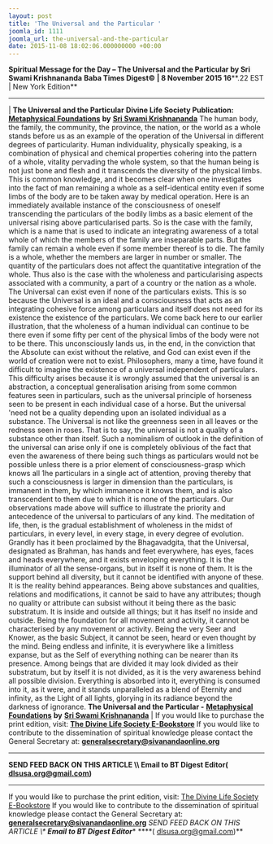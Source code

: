 ```yaml
---
layout: post
title: 'The Universal and the Particular '
joomla_id: 1111
joomla_url: the-universal-and-the-particular
date: 2015-11-08 18:02:06.000000000 +00:00
---
```

**Spiritual Message for the Day – The Universal and the Particular by Sri Swami Krishnananda**
 **Baba Times Digest© | 8 November 2015 16****.22 EST | New York Edition**
* * *
| 
**The Universal and the Particular**
**Divine Life Society Publication:** [**Metaphysical Foundations**](http://www.swami-krishnananda.org/life/life_02.html) **by** [**Sri Swami Krishnananda**](http://www.dlshq.org/saints/krishnananda.htm)
The human body, the family, the community, the province, the nation, or the world as a whole stands before us as an example of the operation of the Universal in different degrees of particularity. Human individuality, physically speaking, is a combination of physical and chemical properties cohering into the pattern of a whole, vitality pervading the whole system, so that the human being is not just bone and flesh and it transcends the diversity of the physical limbs. This is common knowledge, and it becomes clear when one investigates into the fact of man remaining a whole as a self-identical entity even if some limbs of the body are to be taken away by medical operation. Here is an immediately available instance of the consciousness of oneself transcending the particulars of the bodily limbs as a basic element of the universal rising above particularised parts. So is the case with the family, which is a name that is used to indicate an integrating awareness of a total whole of which the members of the family are inseparable parts. But the family can remain a whole even if some member thereof is to die.
The family is a whole, whether the members are larger in number or smaller. The quantity of the particulars does not affect the quantitative integration of the whole. Thus also is the case with the wholeness and particularising aspects associated with a community, a part of a country or the nation as a whole. The Universal can exist even if none of the particulars exists. This is so because the Universal is an ideal and a consciousness that acts as an integrating cohesive force among particulars and itself does not need for its existence the existence of the particulars. We come back here to our earlier illustration, that the wholeness of a human individual can continue to be there even if some fifty per cent of the physical limbs of the body were not to be there. This unconsciously lands us, in the end, in the conviction that the Absolute can exist without the relative, and God can exist even if the world of creation were not to exist.
Philosophers, many a time, have found it difficult to imagine the existence of a universal independent of particulars. This difficulty arises because it is wrongly assumed that the universal is an abstraction, a conceptual generalisation arising from some common features seen in particulars, such as the universal principle of horseness seen to be present in each individual case of a horse. But the universal 'need not be a quality depending upon an isolated individual as a substance. The Universal is not like the greenness seen in all leaves or the redness seen in roses. That is to say, the universal is not a quality of a substance other than itself. Such a nominalism of outlook in the definition of the universal can arise only if one is completely oblivious of the fact that even the awareness of there being such things as particulars would not be possible unless there is a prior element of consciousness-grasp which knows all 1he particulars in a single act of attention, proving thereby that such a consciousness is larger in dimension than the particulars, is immanent in them, by which immanence it knows them, and is also transcendent to them due to which it is none of the particulars.
Our observations made above will suffice to illustrate the priority and antecedence of the universal to particulars of any kind.
The meditation of life, then, is the gradual establishment of wholeness in the midst of particulars, in every level, in every stage, in every degree of evolution. Grandly has it been proclaimed by the Bhagavadgita, that the Universal, designated as Brahman, has hands and feet everywhere, has eyes, faces and heads everywhere, and it exists enveloping everything. It is the illuminator of all the sense-organs, but in itself it is none of them. It is the support behind all diversity, but it cannot be identified with anyone of these. It is the reality behind appearances. Being above substances and qualities, relations and modifications, it cannot be said to have any attributes; though no quality or attribute can subsist without it being there as the basic substratum. It is inside and outside all things; but it has itself no inside and outside. Being the foundation for all movement and activity, it cannot be characterised by any movement or activity. Being the very Seer and Knower, as the basic Subject, it cannot be seen, heard or even thought by the mind. Being endless and infinite, it is everywhere like a limitless expanse, but as the Self of everything nothing can be nearer than its presence. Among beings that are divided it may look divided as their substratum, but by itself it is not divided, as it is the very awareness behind all possible division. Everything is absorbed into it, everything is consumed into it, as it were, and it stands unparalleled as a blend of Eternity and infinity, as the Light of all lights, glorying in its radiance beyond the darkness of ignorance.
**The Universal and the Particular -** [**Metaphysical Foundations**](http://www.swami-krishnananda.org/life/life_02.html) **by** [**Sri Swami Krishnananda**](http://www.dlshq.org/saints/krishnananda.htm)
 |
If you would like to purchase the print edition, visit: **[The Divine Life Society E-Bookstore](http://www.dlshq.org/download/download.htm)**
If you would like to contribute to the dissemination of spiritual knowledge please contact the General Secretary at: [](mailto:%20%3Cscript%20type=%27text/javascript%27%3E%20%3C%21--%20var%20prefix%20=%20%27ma%27%20+%20%27il%27%20+%20%27to%27;%20var%20path%20=%20%27hr%27%20+%20%27ef%27%20+%20%27=%27;%20var%20addy57016%20=%20%27generalsecretary%27%20+%20%27@%27;%20addy57016%20=%20addy57016%20+%20%27sivanandaonline%27%20+%20%27.%27%20+%20%27org%27;%20document.write%28%27%3Ca%20%27%20+%20path%20+%20%27%5C%27%27%20+%20prefix%20+%20%27:%27%20+%20addy57016%20+%20%27%5C%27%3E%27%29;%20document.write%28addy57016%29;%20document.write%28%27%3C%5C/a%3E%27%29;%20//--%3E%5Cn%20%3C/script%3E%3Cscript%20type=%27text/javascript%27%3E%20%3C%21--%20document.write%28%27%3Cspan%20style=%5C%27display:%20none;%5C%27%3E%27%29;%20//--%3E%20%3C/script%3EThis%20email%20address%20is%20being%20protected%20from%20spambots.%20You%20need%20JavaScript%20enabled%20to%20view%20it.%20%3Cscript%20type=%27text/javascript%27%3E%20%3C%21--%20document.write%28%27%3C/%27%29;%20document.write%28%27span%3E%27%29;%20//--%3E%20%3C/script%3E?subject=Contribution%20to%20Dissemination%20of%20Spiritual%20Knowledge) **generalsecretary@sivanandaonline.org**
****
**SEND FEED BACK ON THIS ARTICLE \\\ Email to BT Digest Editor[](mailto:%20%3Cscript%20type=%27text/javascript%27%3E%20%3C%21--%20var%20prefix%20=%20%27ma%27%20+%20%27il%27%20+%20%27to%27;%20var%20path%20=%20%27hr%27%20+%20%27ef%27%20+%20%27=%27;%20var%20addy72654%20=%20%27dlsusa.org%27%20+%20%27@%27;%20addy72654%20=%20addy72654%20+%20%27gmail%27%20+%20%27.%27%20+%20%27com%27;%20document.write%28%27%3Ca%20%27%20+%20path%20+%20%27%5C%27%27%20+%20prefix%20+%20%27:%27%20+%20addy72654%20+%20%27%5C%27%3E%27%29;%20document.write%28addy72654%29;%20document.write%28%27%3C%5C/a%3E%27%29;%20//--%3E%5Cn%20%3C/script%3E%3Cscript%20type=%27text/javascript%27%3E%20%3C%21--%20document.write%28%27%3Cspan%20style=%5C%27display:%20none;%5C%27%3E%27%29;%20//--%3E%20%3C/script%3EThis%20email%20address%20is%20being%20protected%20from%20spambots.%20You%20need%20JavaScript%20enabled%20to%20view%20it.%20%3Cscript%20type=%27text/javascript%27%3E%20%3C%21--%20document.write%28%27%3C/%27%29;%20document.write%28%27span%3E%27%29;%20//--%3E%20%3C/script%3E?subject=DLS%20Posts)( [dlsusa.org@gmail.com](mailto:dlsusa.org@gmail.com))**
* * *
  
If you would like to purchase the print edition, visit: [The Divine Life Society E-Bookstore](http://www.dlshq.org/download/download.htm)
If you would like to contribute to the dissemination of spiritual knowledge please contact the General Secretary at: **[generalsecretary@sivanandaonline.org](mailto:generalsecretary@sivanandaonline.org)**
**SEND FEED BACK ON THIS ARTICLE \\\**  **Email to BT Digest Editor**** [](mailto:%20%3Cscript%20type=%27text/javascript%27%3E%20%3C%21--%20var%20prefix%20=%20%27ma%27%20+%20%27il%27%20+%20%27to%27;%20var%20path%20=%20%27hr%27%20+%20%27ef%27%20+%20%27=%27;%20var%20addy72654%20=%20%27dlsusa.org%27%20+%20%27@%27;%20addy72654%20=%20addy72654%20+%20%27gmail%27%20+%20%27.%27%20+%20%27com%27;%20document.write%28%27%3Ca%20%27%20+%20path%20+%20%27%5C%27%27%20+%20prefix%20+%20%27:%27%20+%20addy72654%20+%20%27%5C%27%3E%27%29;%20document.write%28addy72654%29;%20document.write%28%27%3C%5C/a%3E%27%29;%20//--%3E%5Cn%20%3C/script%3E%3Cscript%20type=%27text/javascript%27%3E%20%3C%21--%20document.write%28%27%3Cspan%20style=%5C%27display:%20none;%5C%27%3E%27%29;%20//--%3E%20%3C/script%3EThis%20email%20address%20is%20being%20protected%20from%20spambots.%20You%20need%20JavaScript%20enabled%20to%20view%20it.%20%3Cscript%20type=%27text/javascript%27%3E%20%3C%21--%20document.write%28%27%3C/%27%29;%20document.write%28%27span%3E%27%29;%20//--%3E%20%3C/script%3E?subject=DLS%20Posts)****( [dlsusa.org@gmail.com](mailto:dlsusa.org@gmail.com))**  
